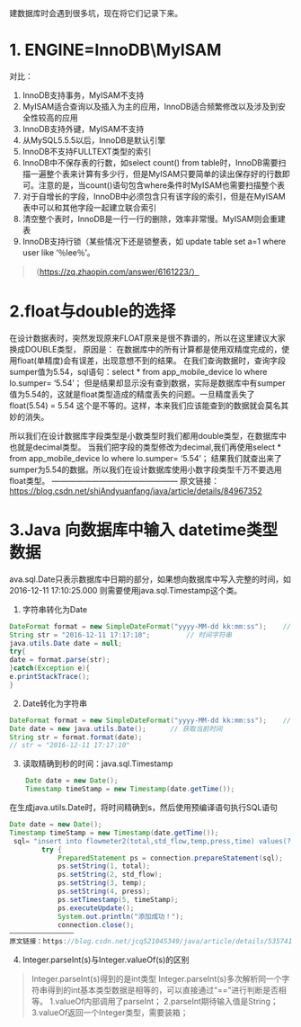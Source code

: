 建数据库时会遇到很多坑，现在将它们记录下来。

# 1. ENGINE=InnoDB\MyISAM
对比：
1. InnoDB支持事务，MyISAM不支持
2. MyISAM适合查询以及插入为主的应用，InnoDB适合频繁修改以及涉及到安全性较高的应用
3. InnoDB支持外键，MyISAM不支持
4. 从MySQL5.5.5以后，InnoDB是默认引擎
5. InnoDB不支持FULLTEXT类型的索引
6. InnoDB中不保存表的行数，如select count() from table时，InnoDB需要扫描一遍整个表来计算有多少行，但是MyISAM只要简单的读出保存好的行数即可。注意的是，当count()语句包含where条件时MyISAM也需要扫描整个表
7. 对于自增长的字段，InnoDB中必须包含只有该字段的索引，但是在MyISAM表中可以和其他字段一起建立联合索引
8. 清空整个表时，InnoDB是一行一行的删除，效率非常慢。MyISAM则会重建表
9. InnoDB支持行锁（某些情况下还是锁整表，如 update table set a=1 where user like ‘％lee％’。
>（https://zq.zhaopin.com/answer/6161223/）

# 2.float与double的选择
在设计数据表时，突然发现原来FLOAT原来是很不靠谱的，所以在这里建议大家换成DOUBLE类型，
原因是：
在数据库中的所有计算都是使用双精度完成的，使用float(单精度)会有误差，出现意想不到的结果。
在我们查询数据时，查询字段sumper值为5.54，sql语句：select * from app_mobile_device lo where lo.sumper= ‘5.54’；
但是结果却显示没有查到数据，实际是数据库中有sumper值为5.54的，这就是float类型造成的精度丢失的问题。一旦精度丢失了
float(5.54) = 5.54 这个是不等的。这样，本来我们应该能查到的数据就会莫名其妙的消失。

所以我们在设计数据库字段类型是小数类型时我们都用double类型，在数据库中也就是decimal类型。
当我们把字段的类型修改为decimal,我们再使用select * from app_mobile_device lo where lo.sumper= ‘5.54’；
结果我们就查出来了sumper为5.54的数据。所以我们在设计数据库使用小数字段类型千万不要选用float类型。
————————————————
原文链接：https://blog.csdn.net/shiAndyuanfang/java/article/details/84967352



# 3.Java 向数据库中输入 datetime类型数据
ava.sql.Date只表示数据库中日期的部分，如果想向数据库中写入完整的时间，如2016-12-11 17:10:25.000 则需要使用java.sql.Timestamp这个类。 

1. 字符串转化为Date
```java
DateFormat format = new SimpleDateFormat("yyyy-MM-dd kk:mm:ss");    // 这里填写的是想要进行转换的时间格式
String str = "2016-12-11 17:17:10";         // 时间字符串
java.utils.Date date = null;
try{
date = format.parse(str);
}catch(Exception e){
e.printStackTrace();
}
```

2. Date转化为字符串
```java
DateFormat format = new SimpleDateFormat("yyyy-MM-dd kk:mm:ss");    // 这里填写的是想要进行转换的时间格式
Date date = new java.utils.Date();      // 获取当前时间
String str = format.format(date);
// str = "2016-12-11 17:17:10"
```

3. 读取精确到秒的时间：java.sql.Timestamp
```java
    Date date = new Date();  
    Timestamp timeStamp = new Timestamp(date.getTime());  

```
在生成java.utils.Date时，将时间精确到s，然后使用预编译语句执行SQL语句
```java
Date date = new Date();  
Timestamp timeStamp = new Timestamp(date.getTime()); 
 sql= "insert into flowmeter2(total,std_flow,temp,press,time) values(?,?,?,?,?)";   
        try {  
            PreparedStatement ps = connection.prepareStatement(sql);  
            ps.setString(1, total);  
            ps.setString(2, std_flow);  
            ps.setString(3, temp);  
            ps.setString(4, press);  
            ps.setTimestamp(5, timeStamp);  
            ps.executeUpdate();  
            System.out.println("添加成功！");  
            connection.close();  
————————————————
原文链接：https://blog.csdn.net/jcq521045349/java/article/details/53574177
```

4. Integer.parseInt(s)与Integer.valueOf(s)的区别
> Integer.parseInt(s)得到的是int类型
> Integer.parseInt(s)多次解析同一个字符串得到的int基本类型数据是相等的，可以直接通过“==”进行判断是否相等。
> 1.valueOf内部调用了parseInt； 2.parseInt期待输入值是String； 3.valueOf返回一个Integer类型，需要装箱；